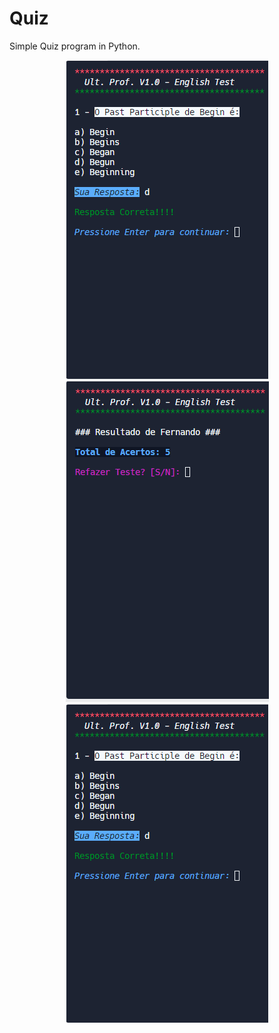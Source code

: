 # Quiz
 Simple Quiz program in Python.

<div align="center">
   <img src="preview1.png">
   <img src="preview2.png">
   <img src="preview1.png">
</div>
